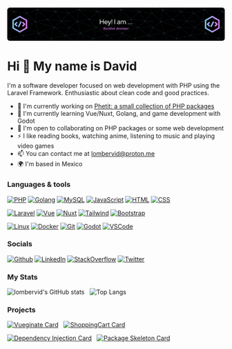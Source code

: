 ![Header](./assests/header.png)
# Hi 👋 My name is David

I'm a software developer focused on web development with PHP using the Laravel Framework. Enthusiastic about clean code and good practices.

*   🚀 I'm currently working on [Phetit: a small collection of PHP packages](http://github.com/phetit/)
*   🧠 I'm currently learning Vue/Nuxt, Golang, and game development with Godot
*   🤝 I'm open to collaborating on PHP packages or some web development
*   ⚡ I like reading books, watching anime, listening to music and playing video games
*   📫 You can contact me at [lombervid@proton.me](mailto:lombervid@proton.me)
*   🌍 I'm based in Mexico

### Languages & tools

[![PHP](https://skillicons.dev/icons?i=php)](https://www.php.net/)
[![Golang](https://skillicons.dev/icons?i=go)](https://go.dev/doc/)
[![MySQL](https://skillicons.dev/icons?i=mysql)](https://www.mysql.com/)
[![JavaScript](https://skillicons.dev/icons?i=js)](https://developer.mozilla.org/en-US/docs/Web/JavaScript)
[![HTML](https://skillicons.dev/icons?i=html)](https://developer.mozilla.org/en-US/docs/Glossary/HTML5)
[![CSS](https://skillicons.dev/icons?i=css)](https://www.w3.org/TR/CSS/#css-glossary)

[![Laravel](https://skillicons.dev/icons?i=laravel)](https://laravel.com/)
[![Vue](https://skillicons.dev/icons?i=vue)](https://vuejs.org/)
[![Nuxt](https://skillicons.dev/icons?i=nuxt)](https://nuxt.com/)
[![Tailwind](https://skillicons.dev/icons?i=tailwind)](https://tailwindcss.com/)
[![Bootstrap](https://skillicons.dev/icons?i=bootstrap)](https://getbootstrap.com/)

[![Linux](https://skillicons.dev/icons?i=linux)](https://www.linux.org/)
[![Docker](https://skillicons.dev/icons?i=docker)](https://www.docker.com/)
[![Git](https://skillicons.dev/icons?i=git)](https://git-scm.com/)
[![Godot](https://skillicons.dev/icons?i=godot)](https://godotengine.org/)
[![VSCode](https://skillicons.dev/icons?i=vscode)](https://code.visualstudio.com/)


### Socials
[![Github](https://skillicons.dev/icons?i=github)](https://github.com/lombervid)
[![LinkedIn](https://skillicons.dev/icons?i=linkedin)](https://www.linkedin.com/in/lombervid/)
[![StackOverflow](https://skillicons.dev/icons?i=stackoverflow)](https://stackoverflow.com/users/4004708/lombervid)
[![Twitter](https://skillicons.dev/icons?i=twitter)](https://twitter.com/lombervid)

### My Stats

![lombervid's GitHub stats](https://github-readme-stats.vercel.app/api?username=lombervid&show_icons=true&hide_title=true&rank_icon=github&theme=one_dark_pro)
&nbsp;
![Top Langs](https://github-readme-stats.vercel.app/api/top-langs/?username=lombervid&layout=compact&card_width=330&theme=one_dark_pro)

### Projects

[![Vueginate Card](https://github-readme-stats.vercel.app/api/pin/?username=lombervid&repo=vueginate&show_owner=true&theme=one_dark_pro)](https://github.com/lombervid/vueginate)
&nbsp;
[![ShoppingCart Card](https://github-readme-stats.vercel.app/api/pin/?username=lombervid&repo=shoppingcart&show_owner=true&theme=one_dark_pro)](https://github.com/lombervid/shoppingcart)

[![Dependency Injection Card](https://github-readme-stats.vercel.app/api/pin/?username=phetit&repo=dependency-injection&show_owner=true&theme=one_dark_pro)](https://github.com/phetit/dependency-injection)
&nbsp;
[![Package Skeleton Card](https://github-readme-stats.vercel.app/api/pin/?username=phetit&repo=package-skeleton&show_owner=true&theme=one_dark_pro)](https://github.com/phetit/package-skeleton)
